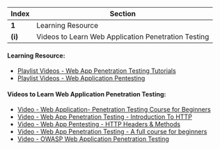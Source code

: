 Index | Section
---   | ---
**1** | Learning Resource
**(i)** | Videos to Learn Web Application Penetration Testing


#### Learning Resource:

  * [Playlist Videos - Web App Penetration Testing Tutorials](https://www.youtube.com/playlist?list=PLBf0hzazHTGO3EpGAs718LvLsiMIv9dSC)
  * [Playlist Videos - Web Application Pentesting](https://www.youtube.com/playlist?list=PLLKT__MCUeixCoi2jtP2Jj8nZzM4MOzBL)


#### Videos to Learn Web Application Penetration Testing:

  * [Video - Web Application- Penetration Testing Course for Beginners](https://www.youtube.com/watch?v=X4eRbHgRawI&ab_channel=freeCodeCamp.org)
  * [Video - Web App Penetration Testing - Introduction To HTTP](https://www.youtube.com/watch?v=TvRyJmPjcbw&ab_channel=HackerSploit)
  * [Video - Web App Pentesting - HTTP Headers & Methods](https://www.youtube.com/watch?v=8q5mc1AEtYo&ab_channel=HackerSploit)
  * [Video - Web App Penetration Testing - A full course for beginners](https://www.youtube.com/watch?v=2_lswM1S264&ab_channel=freeCodeCamp.org)
  * [Video - OWASP Web Application Penetration Testing](https://www.youtube.com/watch?v=Xglj_KgIIOY&ab_channel=LoiLiangYang)

